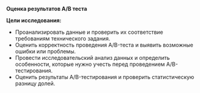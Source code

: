 __Оценка результатов А/В теста__

__Цели исследования:__
- Проанализировать данные и проверить их соответствие требованиям технического задания.
- Оценить корректность проведения A/B-теста и выявить возможные ошибки или проблемы.
- Провести исследовательский анализ данных и определить особенности, которые нужно учесть перед проведением A/B-тестирования.
- Оценить результаты A/B-тестирования и проверить статистическую разницу долей.
